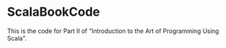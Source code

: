 ScalaBookCode
=============

This is the code for Part II of "Introduction to the Art of Programming Using Scala".
